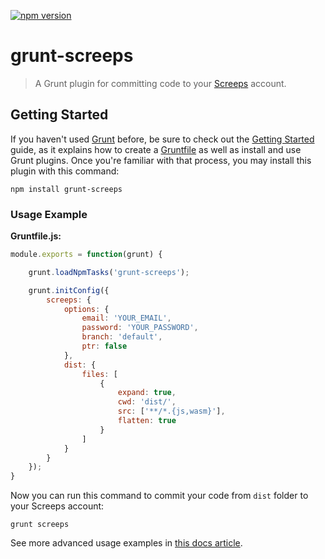 [![npm version](https://badge.fury.io/js/grunt-screeps.svg)](https://badge.fury.io/js/grunt-screeps)

# grunt-screeps

> A Grunt plugin for committing code to your [Screeps](https://screeps.com) account.

## Getting Started
If you haven't used [Grunt](http://gruntjs.com/) before, be sure to check out the [Getting Started](http://gruntjs.com/getting-started) guide, as it explains how to create a [Gruntfile](http://gruntjs.com/sample-gruntfile) as well as install and use Grunt plugins. Once you're familiar with that process, you may install this plugin with this command:

```shell
npm install grunt-screeps 
```

### Usage Example

**Gruntfile.js:**
```js
module.exports = function(grunt) {

    grunt.loadNpmTasks('grunt-screeps');

    grunt.initConfig({
        screeps: {
            options: {
                email: 'YOUR_EMAIL',
                password: 'YOUR_PASSWORD',
                branch: 'default',
                ptr: false
            },
            dist: {
                files: [
                    {
                        expand: true,
                        cwd: 'dist/',
                        src: ['**/*.{js,wasm}'],
                        flatten: true
                    }
                ]
            }
        }
    });
}
```

Now you can run this command to commit your code from `dist` folder to your Screeps account:
```
grunt screeps
```

See more advanced usage examples in [this docs article](http://docs.screeps.com/contributed/advanced_grunt.html).